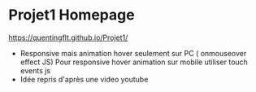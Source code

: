 # Projet1 Homepage

https://quentingflt.github.io/Projet1/

- Responsive mais animation hover seulement sur PC ( onmouseover effect JS) 
Pour responsive hover animation sur mobile utiliser touch events js
- Idée repris d'après une video youtube
